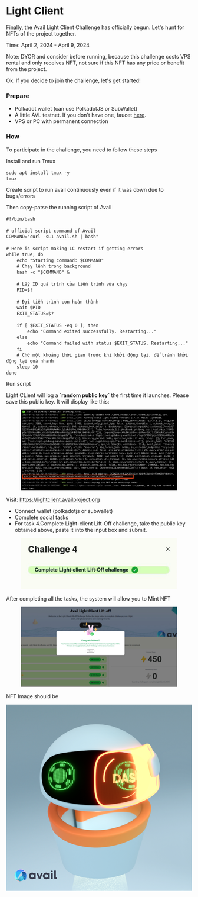 # Light Client

Finally, the Avail Light Client Challenge has officially begun. Let's hunt for NFTs of the project together.

Time: April 2, 2024 - April 9, 2024

Note: DYOR and consider before running, because this challenge costs VPS rental and only receives NFT, not sure if this NFT has any price or benefit from the project.

Ok. If you decide to join the challenge, let's get started!

### Prepare <a href="#prepare" id="prepare"></a>

* Polkadot wallet (can use PolkadotJS or SubWallet)
* A little AVL testnet. If you don't have one, faucet [here](https://faucet.avail.tools/).
* VPS or PC with permanent connection

### How <a href="#how" id="how"></a>

To participate in the challenge, you need to follow these steps

Install and run Tmux

```
sudo apt install tmux -y
tmux
```

Create script to run avail continuously even if it was down due to bugs/errors

Then copy-patse the running script of Avail

```
#!/bin/bash

# official script command of Avail
COMMAND="curl -sL1 avail.sh | bash" 

# Here is script making LC restart if getting errors
while true; do
    echo "Starting command: $COMMAND"
    # Chạy lệnh trong background
    bash -c "$COMMAND" &
    
    # Lấy ID quá trình của tiến trình vừa chạy
    PID=$!
    
    # Đợi tiến trình con hoàn thành
    wait $PID
    EXIT_STATUS=$?

    if [ $EXIT_STATUS -eq 0 ]; then
        echo "Command exited successfully. Restarting..."
    else
        echo "Command failed with status $EXIT_STATUS. Restarting..."
    fi
    # Chờ một khoảng thời gian trước khi khởi động lại, để tránh khởi động lại quá nhanh
    sleep 10
done
```

Run script

Light CLient will log a **\`random public key\`** the first time it launches. Please save this public key. It will display like this:

<figure><img src="../.gitbook/assets/image (19).png" alt=""><figcaption></figcaption></figure>

Visit: https://lightclient.availproject.org

* Connect wallet (polkadotjs or subwallet)
* Complete social tasks
* For task 4.Complete Light-client Lift-Off challenge, take the public key obtained above, paste it into the input box and submit.

<figure><img src="../.gitbook/assets/image (20).png" alt=""><figcaption></figcaption></figure>

After completing all the tasks, the system will allow you to Mint NFT

<figure><img src="../.gitbook/assets/image (21).png" alt=""><figcaption></figcaption></figure>

NFT Image should be

![](<../.gitbook/assets/image (22).png>)
